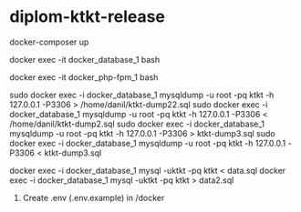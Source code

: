 # diplom-ktkt-release

docker-composer up

docker exec -it docker_database_1 bash

docker exec -it docker_php-fpm_1 bash


sudo docker exec -i docker_database_1  mysqldump -u root -pq  ktkt -h 127.0.0.1 -P3306  > /home/danil/ktkt-dump22.sql
sudo docker exec -i docker_database_1  mysqldump -u root -pq  ktkt -h 127.0.0.1 -P3306  < /home/danil/ktkt-dump2.sql
sudo docker exec -i docker_database_1  mysqldump -u root -pq  ktkt -h 127.0.0.1 -P3306  > ktkt-dump3.sql
sudo docker exec -i docker_database_1  mysqldump -u root -pq  ktkt -h 127.0.0.1 -P3306  < ktkt-dump3.sql


docker exec -i docker_database_1 mysql -uktkt -pq ktkt < data.sql
docker exec -i docker_database_1 mysql -uktkt -pq ktkt > data2.sql

1. Create .env (.env.example) in /docker
